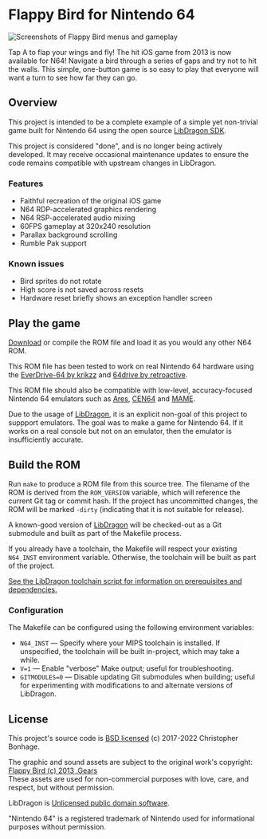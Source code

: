 # Flappy Bird for Nintendo 64

![Screenshots of Flappy Bird menus and gameplay](./Screenshots.png?raw=true)

Tap A to flap your wings and fly! The hit iOS game from 2013 is now available for N64! Navigate a bird through a series of gaps and try not to hit the walls. This simple, one-button game is so easy to play that everyone will want a turn to see how far they can go.

## Overview

This project is intended to be a complete example of a simple yet non-trivial game built for Nintendo 64 using the open source [LibDragon SDK](https://dragonminded.com/n64dev/libdragon/).

This project is considered "done", and is no longer being actively developed. It may receive occasional maintenance updates to ensure the code remains compatible with upstream changes in LibDragon.

### Features

* Faithful recreation of the original iOS game
* N64 RDP-accelerated graphics rendering
* N64 RSP-accelerated audio mixing
* 60FPS gameplay at 320x240 resolution
* Parallax background scrolling
* Rumble Pak support

### Known issues

* Bird sprites do not rotate
* High score is not saved across resets
* Hardware reset briefly shows an exception handler screen

## Play the game

[Download](./FlappyBird-v1.4.z64?raw=true) or compile the ROM file and load it as you would any other N64 ROM.

This ROM file has been tested to work on real Nintendo 64 hardware using the [EverDrive-64 by krikzz](http://krikzz.com/) and [64drive by retroactive](http://64drive.retroactive.be/).

This ROM file should also be compatible with low-level, accuracy-focused Nintendo 64 emulators such as [Ares](https://ares-emulator.github.io/), [CEN64](https://cen64.com/) and [MAME](http://mamedev.org/).

Due to the usage of [LibDragon](https://dragonminded.com/n64dev/libdragon/), it is an explicit non-goal of this project to suppport emulators. The goal was to make a game for Nintendo 64. If it works on a real console but not on an emulator, then the emulator is insufficiently accurate.

## Build the ROM

Run `make` to produce a ROM file from this source tree. The filename of the ROM is derived from the `ROM_VERSION` variable, which will reference the current Git tag or commit hash. If the project has uncommitted changes, the ROM will be marked `-dirty` (indicating that it is not suitable for release).

A known-good version of [LibDragon](https://github.com/DragonMinded/libdragon) will be checked-out as a Git submodule and built as part of the Makefile process.

If you already have a toolchain, the Makefile will respect your existing `N64_INST` environment variable. Otherwise, the toolchain will be built as part of the project.

[See the LibDragon toolchain script for information on prerequisites and dependencies.](https://github.com/DragonMinded/libdragon/blob/trunk/tools/build-toolchain.sh)

### Configuration

The Makefile can be configured using the following environment variables:

* `N64_INST` — Specify where your MIPS toolchain is installed. If unspecified, the toolchain will be built in-project, which may take a while.
* `V=1` — Enable "verbose" Make output; useful for troubleshooting.
* `GITMODULES=0` — Disable updating Git submodules when building; useful for experimenting with modifications to and alternate versions of LibDragon.

## License

This project's source code is [BSD licensed](./LICENSE.txt?raw=true) (c) 2017-2022 Christopher Bonhage.

The graphic and sound assets are subject to the original work's copyright: [Flappy Bird (c) 2013 .Gears](https://www.dotgears.com/apps/app_flappy.html)<br />
These assets are used for non-commercial purposes with love, care, and respect, but without permission.

LibDragon is [Unlicensed public domain software](https://github.com/DragonMinded/libdragon/blob/trunk/LICENSE.md?raw=true).

"Nintendo 64" is a registered trademark of Nintendo used for informational purposes without permission.
